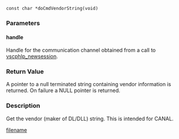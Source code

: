 

```clike
const char *doCmdVendorString(void)
```

### Parameters

#### handle
Handle for the communication channel obtained from a call to [vscphlp_newsession](vscphlp_newsession.md).

### Return Value
A pointer to a null terminated string containing vendor information is returned. On failure a NULL pointer is returned. 

### Description
Get the vendor (maker of DL/DLL) string. This is intended for CANAL. 



[filename](./bottom_copyright.md ':include')